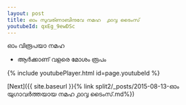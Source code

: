 ```yaml
---
layout: post
title: ഓം സുവര്ണാബിന്ദവേ നമഹ  ൧൦൮ ടൈംസ്
youtubeId: qxEg_9ewDSc
---
```

 
 
 ഓം വിരൂപയാ നമഹ 
 
 -  ആർക്കാണ് വളരെ മോശം രൂപം 
 
  
 
  
 
 
 
 
 
 


{% include youtubePlayer.html id=page.youtubeId %}
 
[Next]({{ site.baseurl }}{% link  split2/_posts/2015-08-13-ഓം യുഗാവർത്തയായ നമഹ ൧൦൮ ടൈംസ്.md%})
 
